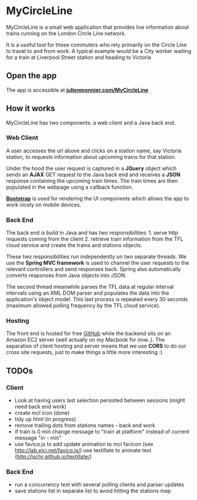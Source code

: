 # MyCircleLine

MyCircleLine is a small web application that provides live information about trains running on the London Circle Line network.

It is a useful tool for those commuters who rely primarily on the Circle Line to travel to and from work.  A typical example would be a City worker waiting for a train at Liverpool Street station and heading to Victoria


## Open the app
The app is accessible at  **[julienmonnier.com/MyCircleLine](http://julienmonnier.com/MyCircleLine)**


## How it works
MyCircleLine has two components: a web client and a Java back end.

### Web Client
A user accesses the url above and clicks on a station name, say Victoria station, to requests information about upcoming trains for that station.

Under the hood the user request is captured in a **JQuery** object which sends an **AJAX** GET request to the Java back end and receives a **JSON** response containing the upcoming train times.  The train times are then populated in the webpage using a callback function.

**[Bootstrap](http://getbootstrap.com/)** is used for rendering the UI components which allows the app to work nicely on mobile devices.

### Back End
The back end is build in Java and has two responsibilities:
      1. serve http requests coming from the client
      2. retrieve train information from the TFL cloud service and create the trains and stations objects.

These two responsibilities run independently on two separate threads.  We use the **Spring MVC framework** is used to channel the user requests to the relevant controllers and send responses back.  Spring also automatically converts responses from Java objects into JSON.

The second thread meanwhile parses the TFL data at regular interval intervals using an XML DOM parser and populates the data into the application's object model.  This last process is repeated every 30 seconds (maximum allowed polling frequency by the TFL cloud service).

### Hosting
The front end is hosted for free [GitHub](https://github.com/) while the backend sits on an Amazon EC2 server (well actually on my Macbook for now..).  The separation of client hosting and server means that we use **CORS** to do our cross site requests, just to make things a little more interesting :)






## TODOs

### Client
* Look at having users last selection persisted between sessions (might need back end work)
* create mcl icon (done)
* tidy up html (in progress)
* remove trailing dots from stations names - back end work
* if train is 0 min change message to "train at platform" instead of current message "in - min"
* use favico.js to add update animation to mcl favicon (see http://lab.ejci.net/favico.js/)
use textillate to animate text (http://jschr.github.io/textillate/) 


### Back End
* run a concurrency test with several polling clients and parser updates
* save stations list in separate list to avoid hitting the stations map

